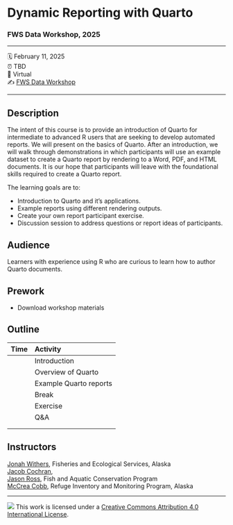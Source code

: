# Dynamic Reporting with Quarto

### FWS Data Workshop, 2025

------------------------------------------------------------------------

:spiral_calendar: February 11, 2025\
:alarm_clock: TBD\
:hotel: Virtual\
:writing_hand: [FWS Data Workshop](https://doimspp.sharepoint.com/sites/fws-data/SitePages/2025-Data-Management-Workshop.aspx)

------------------------------------------------------------------------

## Description

The intent of this course is to provide an introduction of Quarto for intermediate to advanced R users that are seeking to develop automated reports. We will present on the basics of Quarto. After an introduction, we will walk through demonstrations in which participants will use an example dataset to create a Quarto report by rendering to a Word, PDF, and HTML documents. It is our hope that participants will leave with the foundational skills required to create a Quarto report.

The learning goals are to:

- Introduction to Quarto and it’s applications.
- Example reports using different rendering outputs.
-	Create your own report participant exercise.
-	Discussion session to address questions or report ideas of participants.

## Audience

Learners with experience using R who are curious to learn how to author Quarto documents.

## Prework

-   Download workshop materials

## Outline

| Time | Activity               |
|:------|:------------------------|
|      | Introduction           |
|      | Overview of Quarto     |
|      | Example Quarto reports |
|      | Break                  |
|      | Exercise               |
|      | Q&A                    |
|      |                        |
|      |                        |

## Instructors

[Jonah Withers](mailto:jonah_withers@fws.gov), Fisheries and Ecological Services, Alaska\
[Jacob Cochran](mailto:jacob_cochran@fws.gov),\
[Jason Ross](mailto:jason_ross@fws.gov), Fish and Aquatic Conservation Program\
[McCrea Cobb](mailto:mccrea_cobb@fws.gov), Refuge Inventory and Monitoring Program, Alaska

------------------------------------------------------------------------

![](https://i.creativecommons.org/l/by/4.0/88x31.png) This work is licensed under a [Creative Commons Attribution 4.0 International License](https://creativecommons.org/licenses/by/4.0/).
